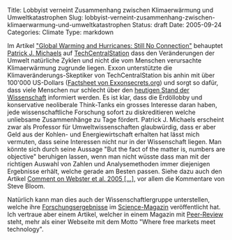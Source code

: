Title: Lobbyist verneint Zusammenhang zwischen Klimaerwärmung und Umweltkatastrophen
Slug: lobbyist-verneint-zusammenhang-zwischen-klimaerwarmung-und-umweltkatastrophen
Status: draft
Date: 2005-09-24
Categories: Climate
Type: markdown

Im Artikel ["Global Warming and Hurricanes: Still No Connection"](http://www.techcentralstation.com/091605F.html) behauptet [Patrick J. Michaels](http://www.sourcewatch.org/index.php?title=Pat_Michaels) auf [TechCentralStation](http://www.techcentralstation.com/) dass den Veränderungen der Umwelt natürliche Zyklen und nicht die vom Menschen verursachte Klimaerwärmung zugrunde liegen. Exxon unterstützte die Klimaveränderungs-Skeptiker von TechCentralStation bis anhin mit über 100'000 US-Dollars ([Factsheet von Exxonsecrets.org](http://www.exxonsecrets.org/html/orgfactsheet.php?id=112)) und sorgt so dafür, dass viele Menschen nur schlecht über den [heutigen Stand der Wissenschaft](http://www.realclimate.org/index.php?p=86) informiert werden. Es ist klar, dass die Erdöllobby und konservative neoliberale Think-Tanks ein grosses Interesse daran haben, jede wissenschaftliche Forschung sofort zu diskreditieren welche unliebsame Zusammenhänge zu Tage fördert. Patrick J. Michaels erscheint zwar als Professor für Umweltwissenschaften glaubwürdig, dass er aber Geld aus der Kohlen- und Energiewirtschaft erhalten hat lässt mich vermuten, dass seine Interessen nicht nur in der Wissenschaft liegen. Man könnte sich durch seine Aussage "But the fact of the matter is, numbers are objective" beruhigen lassen, wenn man nicht wüsste dass man mit der richtigen Auswahl von Zahlen und Analysemethoden immer diejenigen Ergebnisse erhält, welche gerade am Besten passen. Siehe dazu auch den Artikel [Comment on Webster et al. 2005 [...]](http://climatesci.atmos.colostate.edu/?p=53), vor allem die Kommentare von Steve Bloom.

Natürlich kann man dies auch der Wissenschaftlergruppe unterstellen, welche ihre [Forschungsergebnisse](http://www.sciencemag.org/cgi/content/short/309/5742/1844) im [Science-Magazin](http://www.sciencemag.org) veröffentlicht hat. Ich vertraue aber einem Artikel, welcher in einem Magazin mit [Peer-Review](http://de.wikipedia.org/wiki/Peer-Review) steht, mehr als einer Webseite mit dem Motto "Where free markets meet technology".
